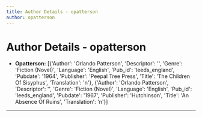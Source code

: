 ```yaml
---
title: Author Details - opatterson
author: opatterson
---
```


# Author Details - opatterson

<ul>
    <li><strong>Opatterson:</strong> [{'Author': 'Orlando Patterson', 'Descriptor': '', 'Genre': 'Fiction (Novel)', 'Language': 'English', 'Pub_id': 'leeds_england', 'Pubdate': '1964', 'Publisher': 'Peepal Tree Press', 'Title': 'The Children Of Sisyphus', 'Translation': 'n'}, {'Author': 'Orlando Patterson', 'Descriptor': '', 'Genre': 'Fiction (Novel)', 'Language': 'English', 'Pub_id': 'leeds_england', 'Pubdate': '1967', 'Publisher': 'Hutchinson', 'Title': 'An Absence Of Ruins', 'Translation': 'n'}]</li>
</ul>
<hr>